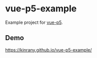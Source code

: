 # vue-p5-example

Example project for [vue-p5](https://github.com/Kinrany/vue-p5).

## Demo

https://kinrany.github.io/vue-p5-example/
